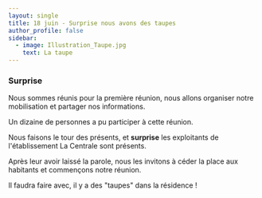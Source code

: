 ```yaml
---
layout: single
title: 18 juin - Surprise nous avons des taupes
author_profile: false
sidebar:
  - image: Illustration_Taupe.jpg
    text: La taupe
---
```


### Surprise

Nous sommes réunis pour la première réunion, nous allons organiser notre mobilisation et partager nos informations.

Un dizaine de personnes a pu participer à cette réunion.

Nous faisons le tour des présents, et **surprise** les exploitants de l'établissement La Centrale sont présents.

Après leur avoir laissé la parole, nous les invitons à céder la place aux habitants et commençons notre réunion.

Il faudra faire avec, il y a des "taupes" dans la résidence !
